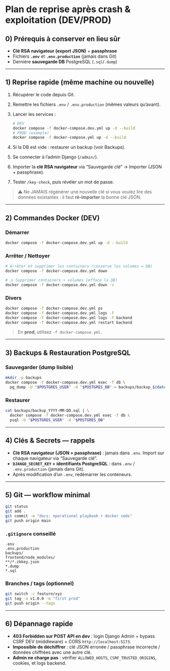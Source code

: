 # Plan de reprise après crash & exploitation (DEV/PROD)

## 0) Prérequis à conserver en lieu sûr

* **Clé RSA navigateur (export JSON)** + **passphrase**
* Fichiers **`.env`** et **`.env.production`** (jamais dans Git)
* Dernière **sauvegarde DB** PostgreSQL (`.sql`/`.dump`)

---

## 1) Reprise rapide (même machine ou nouvelle)

1. Récupérer le code depuis Git.
2. Remettre les fichiers `.env` / `.env.production` (mêmes valeurs qu’avant).
3. Lancer les services :

   ```bash
   # DEV
   docker compose -f docker-compose.dev.yml up -d --build
   # PROD (exemple)
   docker compose -f docker-compose.yml up -d --build
   ```
4. Si la DB est vide : restaurer un backup (voir Backups).
5. Se connecter à l’admin Django (`/admin/`).
6. Importer la **clé RSA navigateur** via “Sauvegarde clé” → Importer (JSON + passphrase).
7. Tester `/key-check`, puis révéler un mot de passe.

> ⚠️ Ne JAMAIS régénérer une nouvelle clé si vous voulez lire des données existantes : il faut **ré-importer** la bonne clé JSON.

---

## 2) Commandes Docker (DEV)

### Démarrer

```bash
docker compose -f docker-compose.dev.yml up -d --build
```

### Arrêter / Nettoyer

```bash
# Arrêter et supprimer les containers (conserve les volumes = DB)
docker compose -f docker-compose.dev.yml down

# ⚠️ Supprimer containers + volumes (efface la DB)
docker compose -f docker-compose.dev.yml down -v
```

### Divers

```bash
docker compose -f docker-compose.dev.yml ps
docker compose -f docker-compose.dev.yml logs -f
docker compose -f docker-compose.dev.yml logs -f backend
docker compose -f docker-compose.dev.yml restart backend
```

> En **prod**, utilisez `-f docker-compose.yml`.

---

## 3) Backups & Restauration PostgreSQL

### Sauvegarder (dump lisible)

```bash
mkdir -p backups
docker compose -f docker-compose.dev.yml exec -T db \
  pg_dump -U "$POSTGRES_USER" -d "$POSTGRES_DB" > backups/backup_$(date +%F).sql
```

### Restaurer

```bash
cat backups/backup_YYYY-MM-DD.sql | \
  docker compose -f docker-compose.dev.yml exec -T db \
  psql -U "$POSTGRES_USER" -d "$POSTGRES_DB"
```

---

## 4) Clés & Secrets — rappels

* **Clé RSA navigateur (JSON + passphrase)** : jamais dans `.env`.
  Import sur chaque navigateur via “Sauvegarde clé”.
* **`DJANGO_SECRET_KEY` + identifiants PostgreSQL** : dans `.env` / `.env.production` (jamais dans Git).
* Après modification d’un `.env`, redémarrer les conteneurs.

---

## 5) Git — workflow minimal

```bash
git status
git add .
git commit -m "docs: operational playbook + docker cmds"
git push origin main
```

### `.gitignore` conseillé

```
.env
.env.production
backups/
frontend/node_modules/
**/*.zkkey.json
*.dump
*.sql
```

### Branches / tags (optionnel)

```bash
git switch -c feature/xyz
git tag -a v1.0.0 -m "first prod"
git push origin --tags
```

---

## 6) Dépannage rapide

* **403 Forbidden sur POST API en dev** : login Django Admin + bypass CSRF DEV (middleware) + CORS `http://localhost:5173`.
* **Impossible de déchiffrer** : clé JSON erronée / passphrase incorrecte / données chiffrées avec une autre clé.
* **Admin ne charge pas** : vérifier `ALLOWED_HOSTS`, `CSRF_TRUSTED_ORIGINS`, cookies, et logs backend.
